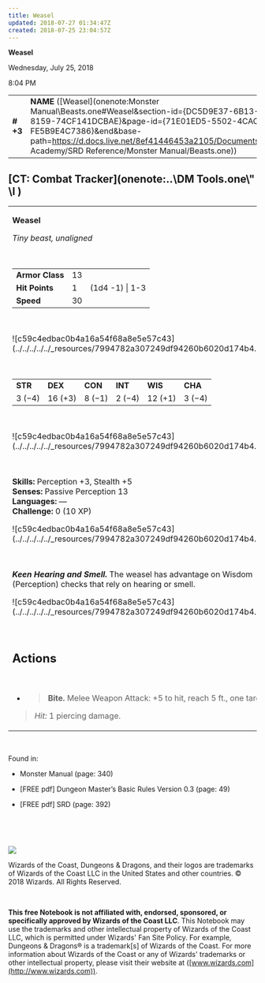 ```yaml
---
title: Weasel
updated: 2018-07-27 01:34:47Z
created: 2018-07-25 23:04:57Z
---
```


**Weasel**

Wednesday, July 25, 2018

8:04 PM

|           |                                                                                                                                                                                                                                                                                            |        |       |       |     |       |       |
|-----------|--------------------------------------------------------------------------------------------------------------------------------------------------------------------------------------------------------------------------------------------------------------------------------------------|--------|-------|-------|-----|-------|-------|
| **\# +3** | **NAME** ([Weasel](onenote:Monster Manual\\Beasts.one#Weasel&section-id={DC5D9E37-6B13-41FF-8159-74CF141DCBAE}&page-id={71E01ED5-5502-4CAC-8FB8-FE5B9E4C7386}&end&base-path=https://d.docs.live.net/8ef41446453a2105/Documents/Adventure Academy/SRD Reference/Monster Manual/Beasts.one)) | **13** | **1** | **1** | \-  | Notes | 10 XP |

## [CT: Combat Tracker](onenote:..\\DM Tools.one\\" \l )

<table><tbody><tr class="odd"><td><p><strong>Weasel</strong></p><p><em>Tiny beast, unaligned</em></p><p> </p><table><tbody><tr class="odd"><td><strong>Armor Class</strong></td><td>13</td><td> </td></tr><tr class="even"><td><strong>Hit Points</strong></td><td>1</td><td>(1d4 -1) | 1-3</td></tr><tr class="odd"><td><strong>Speed</strong></td><td>30</td><td> </td></tr></tbody></table><p> </p><p>![c59c4edbac0b4a16a54f68a8e5e57c43](../../../../../_resources/7994782a307249df94260b6020d174b4.png)</p><p> </p><table><tbody><tr class="odd"><td><strong>STR</strong></td><td><strong>DEX</strong></td><td><strong>CON</strong></td><td><strong>INT</strong></td><td><strong>WIS</strong></td><td><strong>CHA</strong></td></tr><tr class="even"><td>3 (−4)</td><td>16 (+3)</td><td>8 (−1)</td><td>2 (−4)</td><td>12 (+1)</td><td>3 (−4)</td></tr></tbody></table><p> </p><p>![c59c4edbac0b4a16a54f68a8e5e57c43](../../../../../_resources/7994782a307249df94260b6020d174b4.png)</p><p> </p><p><strong>Skills:</strong> Perception +3, Stealth +5<br />
<strong>Senses:</strong> Passive Perception 13<br />
<strong>Languages:</strong> —<br />
<strong>Challenge:</strong> 0 (10 XP)</p><p>![c59c4edbac0b4a16a54f68a8e5e57c43](../../../../../_resources/7994782a307249df94260b6020d174b4.png)</p><p> </p><p><em><strong>Keen Hearing and Smell.</strong></em> The weasel has advantage on Wisdom (Perception) checks that rely on hearing or smell.</p><p>![c59c4edbac0b4a16a54f68a8e5e57c43](../../../../../_resources/7994782a307249df94260b6020d174b4.png)</p><p> </p><h2 id="actions"><strong>Actions</strong></h2><p> </p><ul><li><blockquote><p><strong>Bite.</strong> Melee Weapon Attack: +5 to hit, reach 5 ft., one target.</p></blockquote></li></ul><blockquote><p><em>Hit:</em> 1 piercing damage.</p></blockquote></td></tr></tbody></table>

 

Found in:

-   Monster Manual (page: 340)

-   \[FREE pdf\] Dungeon Master’s Basic Rules Version 0.3 (page: 49)

-   \[FREE pdf\] SRD (page: 392)

 

 

![](tmp\media\image2.png)

Wizards of the Coast, Dungeons & Dragons, and their logos are trademarks of Wizards of the Coast LLC in the United States and other countries. © 2018 Wizards. All Rights Reserved.

 

**This free Notebook is not affiliated with, endorsed, sponsored, or specifically approved by Wizards of the Coast LLC**. This Notebook may use the trademarks and other intellectual property of Wizards of the Coast LLC, which is permitted under Wizards' Fan Site Policy. For example, Dungeons & Dragons® is a trademark\[s\] of Wizards of the Coast. For more information about Wizards of the Coast or any of Wizards' trademarks or other intellectual property, please visit their website at ([www.wizards.com](http://www.wizards.com)).
